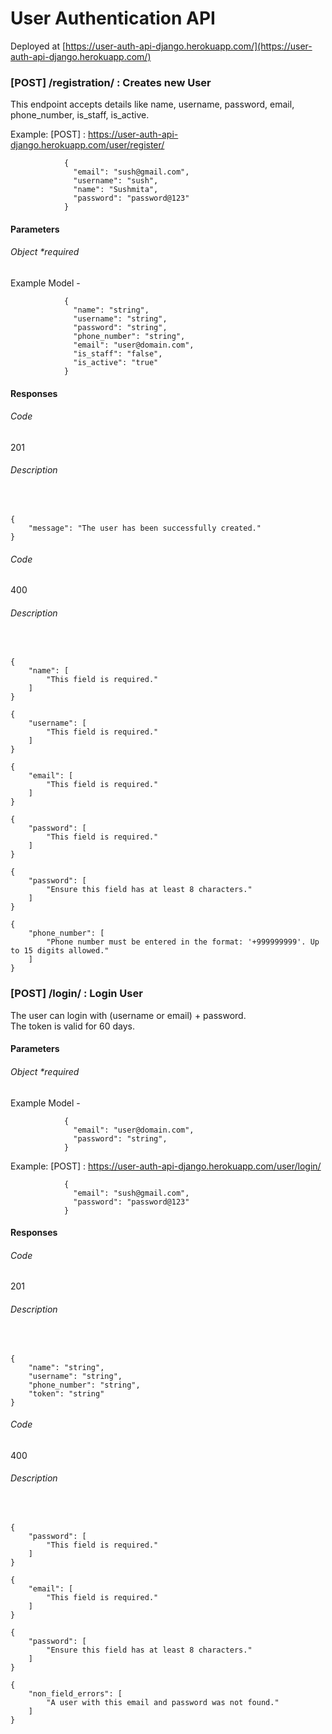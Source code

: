 # User Authentication API
Deployed at [https://user-auth-api-django.herokuapp.com/](https://user-auth-api-django.herokuapp.com/)

### [POST] /registration/ :  Creates new User
This endpoint accepts details like name, username, password, email, phone_number, is_staff, is_active.

Example:
[POST] : https://user-auth-api-django.herokuapp.com/user/register/
```
            {
              "email": "sush@gmail.com",
              "username": "sush",
              "name": "Sushmita",
              "password": "password@123"
            }
```


#### Parameters
###### Object *required     
Example Model -
                
                {
                  "name": "string",
                  "username": "string",
                  "password": "string",
                  "phone_number": "string",
                  "email": "user@domain.com",
                  "is_staff": "false",
                  "is_active": "true"
                }
#### Responses
###### Code
201
###### Description
&nbsp;
```
{
    "message": "The user has been successfully created."
}
```
###### Code
400
###### Description
&nbsp;
```
{
    "name": [
        "This field is required."
    ]
}
```
```
{
    "username": [
        "This field is required."
    ]
}
```
```
{
    "email": [
        "This field is required."
    ]
}
```
```
{
    "password": [
        "This field is required."
    ]
}
```

```
{
    "password": [
        "Ensure this field has at least 8 characters."
    ]
}
```

```
{
    "phone_number": [
        "Phone number must be entered in the format: '+999999999'. Up to 15 digits allowed."
    ]
}
```


### [POST] /login/ : Login User
The user can login with (username or email) + password.  
The token is valid for 60 days.
#### Parameters
###### Object *required     
Example Model -
                
                {
                  "email": "user@domain.com",
                  "password": "string",
                }

Example:
[POST] : https://user-auth-api-django.herokuapp.com/user/login/
```
            {
              "email": "sush@gmail.com",
              "password": "password@123"
            }
```

#### Responses
###### Code
201
###### Description
&nbsp;
```
{
    "name": "string",
    "username": "string",
    "phone_number": "string",
    "token": "string"
}
```
###### Code
400
###### Description
&nbsp;

```
{
    "password": [
        "This field is required."
    ]
}
```
```
{
    "email": [
        "This field is required."
    ]
}
```

```
{
    "password": [
        "Ensure this field has at least 8 characters."
    ]
}
```
```
{
    "non_field_errors": [
        "A user with this email and password was not found."
    ]
}
```
